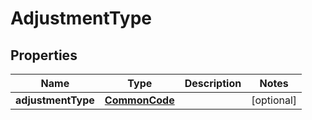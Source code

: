 
# AdjustmentType

## Properties
Name | Type | Description | Notes
------------ | ------------- | ------------- | -------------
**adjustmentType** | [**CommonCode**](CommonCode.md) |  |  [optional]




